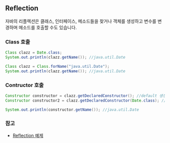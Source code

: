 ## Reflection
자바의 리플렉션은 클래스, 인터페이스, 메소드들을 찾거나 객체를 생성하고 변수를 변경하며 메소드를 호출할 수도 있습니다.

### Class 호출
````java
Class clazz = Date.class;
System.out.println(clazz.getName()); //java.util.Date 
````

```java
Class clazz = Class.forName("java.util.Date");
System.out.println(clazz.getName()); //java.util.Date
```

### Contructor 호출
```java
Constructor constructor = clazz.getDeclaredConstructor(); //default 생성자 호출
Constructor constructor2 = clazz.getDeclaredConstructor(Date.class); //인자를 넣으면 그 타입과 일치하는 생성자를 찾음

System.out.println(constructor.getName()); //java.util.Date
```

### 참고
- [Reflection 예제](https://codechacha.com/ko/reflection/)